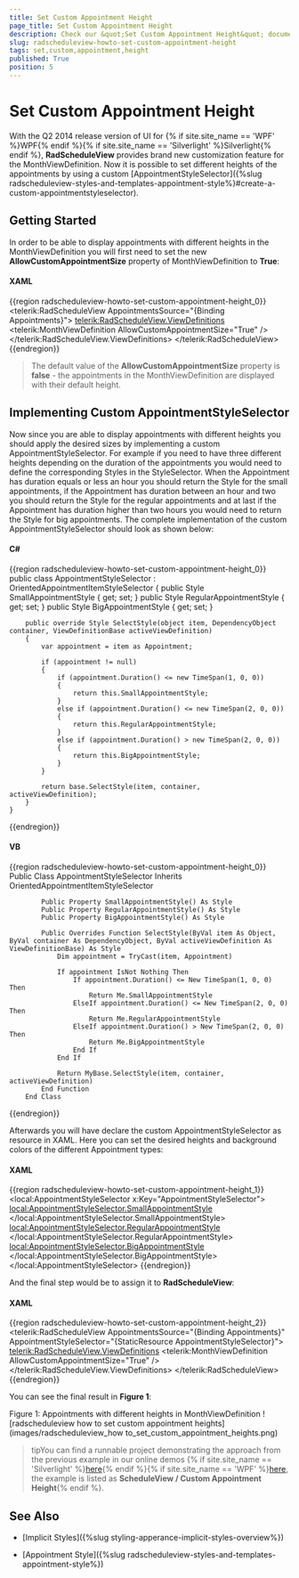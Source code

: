 ```yaml
---
title: Set Custom Appointment Height
page_title: Set Custom Appointment Height
description: Check our &quot;Set Custom Appointment Height&quot; documentation article for the RadScheduleView {{ site.framework_name }} control.
slug: radscheduleview-howto-set-custom-appointment-height
tags: set,custom,appointment,height
published: True
position: 5
---
```


# Set Custom Appointment Height


With the Q2 2014 release version of UI for {% if site.site_name == 'WPF' %}WPF{% endif %}{% if site.site_name == 'Silverlight' %}Silverlight{% endif %}, __RadScheduleView__ provides brand new customization feature for the MonthViewDefinition. Now it is possible to set different heights of the appointments by using a custom [AppointmentStyleSelector]({%slug radscheduleview-styles-and-templates-appointment-style%}#create-a-custom-appointmentstyleselector).      

## Getting Started

In order to be able to display appointments with different heights in the MonthViewDefinition you will first need to set the new __AllowCustomAppointmentSize__ property of MonthViewDefinition to __True__:        

#### __XAML__

{{region radscheduleview-howto-set-custom-appointment-height_0}}
	<telerik:RadScheduleView AppointmentsSource="{Binding Appointments}">
	    <telerik:RadScheduleView.ViewDefinitions>
	        <telerik:MonthViewDefinition AllowCustomAppointmentSize="True" />
	    </telerik:RadScheduleView.ViewDefinitions>
	</telerik:RadScheduleView>
{{endregion}}

>The default value of the __AllowCustomAppointmentSize__ property is __false__ - the appointments in the MonthViewDefinition are displayed with their default height.

## Implementing Custom AppointmentStyleSelector

Now since you are able to display appointments with different heights you should apply the desired sizes by implementing a custom AppointmentStyleSelector. For example if you need to have three different heights depending on the duration of the appointments you would need to define the corresponding Styles in the StyleSelector. When the Appointment has duration equals or less an hour you should return the Style for the small appointments, if the Appointment has duration between an hour and two you should return the Style for the regular appointments and at last if the Appointment has duration higher than two hours you would need to return the Style for big appointments. The complete implementation of the custom AppointmentStyleSelector should look as shown below:
        
#### __C#__

{{region radscheduleview-howto-set-custom-appointment-height_0}}
	public class AppointmentStyleSelector : OrientedAppointmentItemStyleSelector
	{
	    public Style SmallAppointmentStyle { get; set; }
	    public Style RegularAppointmentStyle { get; set; }
	    public Style BigAppointmentStyle { get; set; }
	
	    public override Style SelectStyle(object item, DependencyObject container, ViewDefinitionBase activeViewDefinition)
	    {
	        var appointment = item as Appointment;
	
	        if (appointment != null)
	        {
	            if (appointment.Duration() <= new TimeSpan(1, 0, 0))
	            {
	                return this.SmallAppointmentStyle;
	            }
	            else if (appointment.Duration() <= new TimeSpan(2, 0, 0))
	            {
	                return this.RegularAppointmentStyle;
	            }
	            else if (appointment.Duration() > new TimeSpan(2, 0, 0))
	            {
	                return this.BigAppointmentStyle;
	            }
	        }
	
	        return base.SelectStyle(item, container, activeViewDefinition);
	    }
	}
{{endregion}}

#### __VB__

{{region radscheduleview-howto-set-custom-appointment-height_0}}
	    Public Class AppointmentStyleSelector
	        Inherits OrientedAppointmentItemStyleSelector
	
	        Public Property SmallAppointmentStyle() As Style
	        Public Property RegularAppointmentStyle() As Style
	        Public Property BigAppointmentStyle() As Style
	
	        Public Overrides Function SelectStyle(ByVal item As Object, ByVal container As DependencyObject, ByVal activeViewDefinition As ViewDefinitionBase) As Style
	            Dim appointment = TryCast(item, Appointment)
	
	            If appointment IsNot Nothing Then
	                If appointment.Duration() <= New TimeSpan(1, 0, 0) Then
	                    Return Me.SmallAppointmentStyle
	                ElseIf appointment.Duration() <= New TimeSpan(2, 0, 0) Then
	                    Return Me.RegularAppointmentStyle
	                ElseIf appointment.Duration() > New TimeSpan(2, 0, 0) Then
	                    Return Me.BigAppointmentStyle
	                End If
	            End If
	
	            Return MyBase.SelectStyle(item, container, activeViewDefinition)
	        End Function
	    End Class
{{endregion}}

Afterwards you will have declare the custom AppointmentStyleSelector as resource in XAML. Here you can set the desired heights and background colors of the different Appointment types:        

#### __XAML__

{{region radscheduleview-howto-set-custom-appointment-height_1}}
	<local:AppointmentStyleSelector x:Key="AppointmentStyleSelector">
	    <local:AppointmentStyleSelector.SmallAppointmentStyle>
	        <Style TargetType="telerik:AppointmentItem" BasedOn="{StaticResource AppointmentItemBaseStyle}">
	            <Setter Property="Background" Value="#FF3366CC" />
	            <!-- Set the desired height -->
	            <Setter Property="Height" Value="24" />
	        </Style>
	    </local:AppointmentStyleSelector.SmallAppointmentStyle>
	    <local:AppointmentStyleSelector.RegularAppointmentStyle>
	        <Style TargetType="telerik:AppointmentItem" BasedOn="{StaticResource AppointmentItemBaseStyle}">
	            <Setter Property="Background" Value="#FF16ABA9" />
	            <!-- Set the desired height -->
	            <Setter Property="Height" Value="42" />
	        </Style>
	    </local:AppointmentStyleSelector.RegularAppointmentStyle>
	    <local:AppointmentStyleSelector.BigAppointmentStyle>
	        <Style TargetType="telerik:AppointmentItem" BasedOn="{StaticResource AppointmentItemBaseStyle}">
	            <Setter Property="Background" Value="#FF8EBC00" />
	            <!-- Set the desired height -->
	            <Setter Property="Height" Value="64" />
	        </Style>
	    </local:AppointmentStyleSelector.BigAppointmentStyle>
	</local:AppointmentStyleSelector>
{{endregion}}

And the final step would be to assign it to __RadScheduleView__:       

#### __XAML__

{{region radscheduleview-howto-set-custom-appointment-height_2}}
	<telerik:RadScheduleView AppointmentsSource="{Binding Appointments}"
	                         AppointmentStyleSelector="{StaticResource AppointmentStyleSelector}">
	    <telerik:RadScheduleView.ViewDefinitions>
	        <telerik:MonthViewDefinition AllowCustomAppointmentSize="True" />
	    </telerik:RadScheduleView.ViewDefinitions>
	</telerik:RadScheduleView>
{{endregion}}

You can see the final result in __Figure 1__:

Figure 1: Appointments with different heights in MonthViewDefinition
![radscheduleview how to set custom appointment heights](images/radscheduleview_how to_set_custom_appointment_heights.png)

>tipYou can find a runnable project demonstrating the approach from the previous example in our online demos {% if site.site_name == 'Silverlight' %}[here](https://demos.telerik.com/silverlight/#ScheduleView/CustomStyles/CustomAppointmentHeight){% endif %}{% if site.site_name == 'WPF' %}[here](https://demos.telerik.com/wpf), the example is listed as __ScheduleView / Custom Appointment Height__{% endif %}.          

## See Also

 * [Implicit Styles]({%slug styling-apperance-implicit-styles-overview%})

 * [Appointment Style]({%slug radscheduleview-styles-and-templates-appointment-style%})